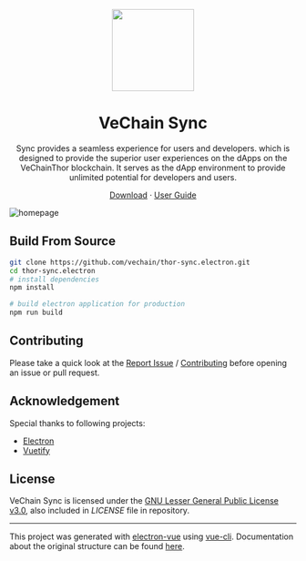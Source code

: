 <p align="center">
<img src="https://github.com/vechain/thor-sync.electron/wiki/Images/Sync512.png" width = "144px" height = "144px" align=center /> 
</p>

<h1 align="center">VeChain Sync</h1>

 <p align="center">Sync provides a seamless experience for users and developers. which is designed to provide the superior user experiences on the dApps on the VeChainThor blockchain. It serves as the dApp environment to provide unlimited potential for developers and users.</p>

<p align=center>
<a href="https://github.com/vechain/thor-sync.electron/releases">Download</a> ·
<a href="https://github.com/vechain/thor-sync.electron/wiki">User Guide</a>
</p>

![homepage](https://raw.githubusercontent.com/wiki/vechain/thor-sync.electron/Images/homepage.png)


## Build From Source
```bash
git clone https://github.com/vechain/thor-sync.electron.git
cd thor-sync.electron
# install dependencies
npm install

# build electron application for production
npm run build

```

## Contributing
Please take a quick look at the [Report Issue](https://github.com/vechain/thor-sync.electron/wiki/Report-Issue) / [Contributing](https://github.com/vechain/thor-sync.electron/wiki/Contributing) before opening an issue or pull request.

## Acknowledgement
Special thanks to following projects:
- [Electron](https://github.com/electron)
- [Vuetify](https://github.com/vuetifyjs)

## License

VeChain Sync is licensed under the [GNU Lesser General Public License v3.0](https://www.gnu.org/licenses/lgpl-3.0.html), also included in *LICENSE* file in repository.

---

This project was generated with [electron-vue](https://github.com/SimulatedGREG/electron-vue) using [vue-cli](https://github.com/vuejs/vue-cli). Documentation about the original structure can be found [here](https://simulatedgreg.gitbooks.io/electron-vue/content/index.html). 